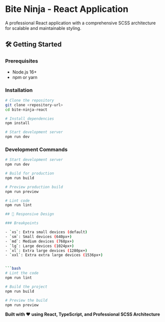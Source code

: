 # Bite Ninja - React Application

A professional React application with a comprehensive SCSS architecture for scalable and maintainable styling.

## 🛠️ Getting Started

### Prerequisites

- Node.js 16+
- npm or yarn

### Installation

```bash
# Clone the repository
git clone <repository-url>
cd bite-ninja-react

# Install dependencies
npm install

# Start development server
npm run dev
```

### Development Commands

```bash
# Start development server
npm run dev

# Build for production
npm run build

# Preview production build
npm run preview

# Lint code
npm run lint

## 📱 Responsive Design

### Breakpoints

- `xs`: Extra small devices (default)
- `sm`: Small devices (640px+)
- `md`: Medium devices (768px+)
- `lg`: Large devices (1024px+)
- `xl`: Extra large devices (1280px+)
- `xxl`: Extra extra large devices (1536px+)


```bash
# Lint the code
npm run lint

# Build the project
npm run build

# Preview the build
npm run preview
```

**Built with ❤️ using React, TypeScript, and Professional SCSS Architecture**
